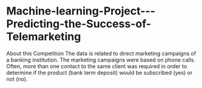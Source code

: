 # Machine-learning-Project---Predicting-the-Success-of-Telemarketing
 About this Competition  The data is related to direct marketing campaigns of a banking institution. The marketing campaigns  were based on phone calls. Often, more than one contact to the same client was required in order to  determine if the product (bank term deposit) would be subscribed (yes) or not (no).
